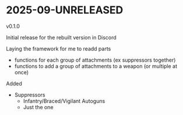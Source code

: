 # 2025-09-UNRELEASED
v0.1.0

Initial release for the rebuilt version in Discord

Laying the framework for me to readd parts
- functions for each group of attachments (ex suppressors together)
- functions to add a group of attachments to a weapon (or multiple at once)

Added
- Suppressors
    - Infantry/Braced/Vigilant Autoguns
    - Just the one